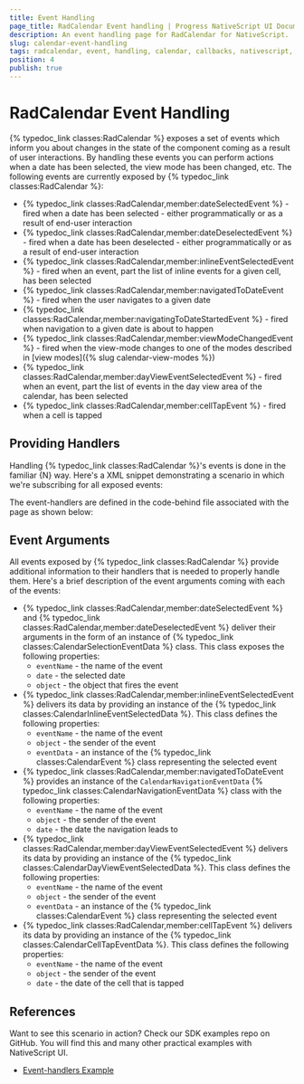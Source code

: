 ```yaml
---
title: Event Handling
page_title: RadCalendar Event handling | Progress NativeScript UI Documentation
description: An event handling page for RadCalendar for NativeScript.
slug: calendar-event-handling
tags: radcalendar, event, handling, calendar, callbacks, nativescript, professional, ui
position: 4
publish: true
---
```


# RadCalendar Event Handling
{% typedoc_link classes:RadCalendar %} exposes a set of events which inform you about changes in the state of the component coming as a result of user interactions. By handling these events you can perform actions when a date has been selected, the view mode has been changed, etc. The following events are currently exposed by {% typedoc_link classes:RadCalendar %}:

- {% typedoc_link classes:RadCalendar,member:dateSelectedEvent %} - fired when a date has been selected - either programmatically or as a result of end-user interaction
- {% typedoc_link classes:RadCalendar,member:dateDeselectedEvent %} - fired when a date has been deselected - either programmatically or as a result of end-user interaction
- {% typedoc_link classes:RadCalendar,member:inlineEventSelectedEvent %} - fired when an event, part the list of inline events for a given cell, has been selected
- {% typedoc_link classes:RadCalendar,member:navigatedToDateEvent %} - fired when the user navigates to a given date
- {% typedoc_link classes:RadCalendar,member:navigatingToDateStartedEvent %} - fired when navigation to a given date is about to happen
- {% typedoc_link classes:RadCalendar,member:viewModeChangedEvent %} - fired when the view-mode changes to one of the modes described in [view modes]({% slug calendar-view-modes %})
- {% typedoc_link classes:RadCalendar,member:dayViewEventSelectedEvent %} - fired when an event, part the list of events in the day view area of the calendar, has been selected
- {% typedoc_link classes:RadCalendar,member:cellTapEvent %} - fired when a cell is tapped


## Providing Handlers
Handling {% typedoc_link classes:RadCalendar %}'s events is done in the familiar {N} way. Here's a XML snippet demonstrating a scenario in which we're subscribing for all exposed events:

<snippet id='calendar-handling-events-xml'/>

The event-handlers are defined in the code-behind file associated with the page as shown below:

<snippet id='calendar-handling-events'/>

## Event Arguments
All events exposed by {% typedoc_link classes:RadCalendar %} provide additional information to their handlers that is needed to properly handle them. Here's a brief description of the event arguments coming with each of the events:

- {% typedoc_link classes:RadCalendar,member:dateSelectedEvent %} and {% typedoc_link classes:RadCalendar,member:dateDeselectedEvent %} deliver their arguments in the form of an instance of {% typedoc_link classes:CalendarSelectionEventData %} class. This class exposes the following properties:
	- `eventName` - the name of the event
	- `date` - the selected date
	- `object` - the object that fires the event
- {% typedoc_link classes:RadCalendar,member:inlineEventSelectedEvent %} delivers its data by providing an instance of the {% typedoc_link classes:CalendarInlineEventSelectedData %}. This class defines the following properties:
	- `eventName` - the name of the event
	- `object` - the sender of the event
	- `eventData` - an instance of the {% typedoc_link classes:CalendarEvent %} class representing the selected event
- {% typedoc_link classes:RadCalendar,member:navigatedToDateEvent %} provides an instance of the `CalendarNavigationEventData` {% typedoc_link classes:CalendarNavigationEventData %} class with the following properties:
	- `eventName` - the name of the event
	- `object` - the sender of the event
	- `date` - the date the navigation leads to
- {% typedoc_link classes:RadCalendar,member:dayViewEventSelectedEvent %} delivers its data by providing an instance of the {% typedoc_link classes:CalendarDayViewEventSelectedData %}. This class defines the following properties:
	- `eventName` - the name of the event
	- `object` - the sender of the event
	- `eventData` - an instance of the {% typedoc_link classes:CalendarEvent %} class representing the selected event
- {% typedoc_link classes:RadCalendar,member:cellTapEvent %} delivers its data by providing an instance of the {% typedoc_link classes:CalendarCellTapEventData %}. This class defines the following properties:
	- `eventName` - the name of the event
	- `object` - the sender of the event
	- `date` - the date of the cell that is tapped
	
## References
Want to see this scenario in action?
Check our SDK examples repo on GitHub. You will find this and many other practical examples with NativeScript UI.

* [Event-handlers Example](https://github.com/NativeScript/nativescript-ui-samples/tree/master/calendar/app/calendar/events)
	
	

